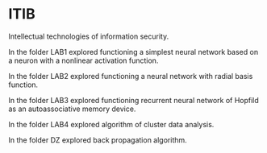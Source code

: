 # ITIB
Intellectual technologies of information security.

In the folder LAB1 explored functioning a simplest neural network based on a neuron with a nonlinear activation function.

In the folder LAB2 explored functioning a neural network with radial basis function.

In the folder LAB3 explored functioning recurrent neural network of Hopfild as an autoassociative memory device.

In the folder LAB4 explored algorithm of cluster data analysis.

In the folder DZ explored back propagation algorithm.
